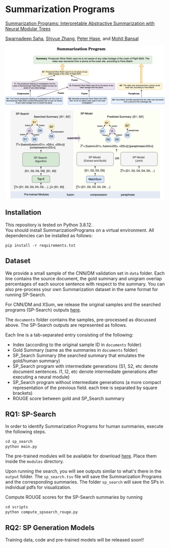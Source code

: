 # Summarization Programs

[Summarization Programs: Interpretable Abstractive Summarization with Neural Modular Trees](https://arxiv.org/abs/2209.10492)

[Swarnadeep Saha](https://swarnahub.github.io/), [Shiyue Zhang](https://www.cs.unc.edu/~shiyue/), [Peter Hase](https://peterbhase.github.io/), and [Mohit Bansal](https://www.cs.unc.edu/~mbansal/)

![image](./assets/sum_prog.png)

![image](./assets/rq_overview.png)

## Installation
This repository is tested on Python 3.8.12.  
You should install SummarizationPrograms on a virtual environment. All dependencies can be installed as follows:
```
pip install -r requirements.txt
```

## Dataset
We provide a small sample of the CNN/DM validation set in `data` folder. Each line contains the source document, the gold summary and unigram overlap percentages of each source sentence with respect to the summary. You can also pre-process your own Summarization dataset in the same format for running SP-Search.

For CNN/DM and XSum, we release the original samples and the searched programs (SP-Search) outputs [here](https://drive.google.com/file/d/1O4JQ6iN9l0bien6hl0b55l9IKXlxpROr/view?usp=sharing).

The `documents` folder contains the samples, pre-processed as discussed above. The SP-Search outputs are represented as follows.

Each line is a tab-separated entry consisting of the following:

- Index (according to the original sample ID in `documents` folder)
- Gold Summary (same as the summaries in `documents` folder)
- SP_Search Summary (the searched summary that emulates the gold/human summary)
- SP_Search program with intermediate generations (S1, S2, etc denote document sentences. I1, I2, etc denote intermediate generations after executing a neural module)
- SP_Search program without intermediate generations (a more compact representation of the previous field. each tree is separated by square brackets)
- ROUGE score between gold and SP_Search summary

## RQ1: SP-Search

In order to identify Summarization Programs for human summaries, execute the following steps.
```
cd sp_search
python main.py
```
The pre-trained modules will be available for download [here](https://drive.google.com/drive/folders/1Wn9ZHF91hFbYC3cGNnAaWZe-TihF4taI?usp=sharing). Place them inside the `modules` directory.

Upon running the search, you will see outputs similar to what's there in the `output` folder. The `sp_search.tsv` file will save the Summarization Programs and the corresponding summaries. The folder `sp_search` will save the SPs in individual pdfs for visualization.

Compute ROUGE scores for the SP-Search summaries by running
```
cd scripts
python compute_spsearch_rouge.py
```
## RQ2: SP Generation Models

Training data, code and pre-trained models will be released soon!!
